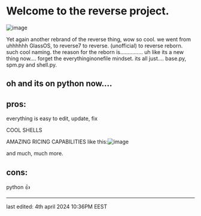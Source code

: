 # Welcome to the reverse project.
![image](https://github.com/StefanTheFork/reverseproject/assets/124001257/4b8e8090-fe32-4c73-8cbc-6ac4ca967171)

Yet again another rebrand of the reverse thing, wow so cool.
we went from uhhhhhh GlassOS, to reverse7 to reverse. (unofficial) to reverse reborn. such cool naming.
the reason for the reborn is............... uh like its a new thing now.... forget the everythinginonefile mindset. its all just.... base.py, spm.py and shell.py.
## oh and its on python now....
## pros:
everything is easy to edit, update, fix

COOL SHELLS

AMAZING RICING CAPABILITIES
like this:![image](https://github.com/StefanTheFork/reverseproject/assets/124001257/a9004bbe-887d-4706-9bd6-fddf62a3b2b4)


and much, much more.

## cons:
python :thumbsup:

________________________________________
last edited: 4th april 2024 10:36PM EEST
